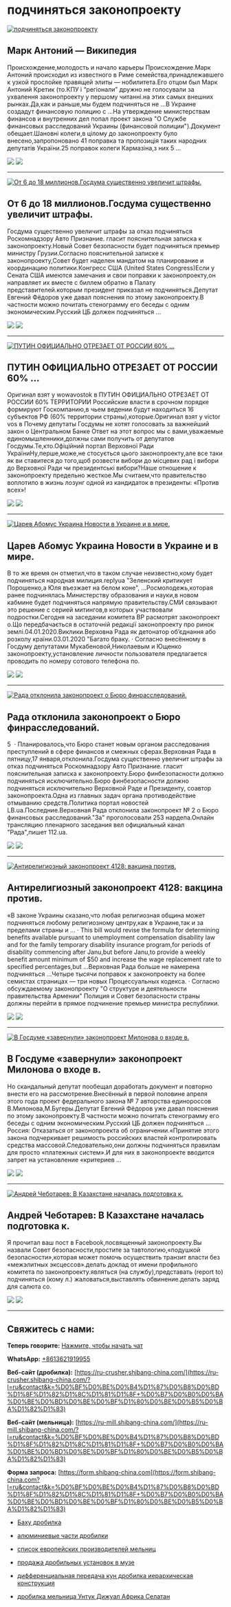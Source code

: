 # подчиняться законопроекту

<a href="https://swt.shibang-china.com/?l=ru&img&k=%D0%BF%D0%BE%D0%B4%D1%87%D0%B8%D0%BD%D1%8F%D1%82%D1%8C%D1%81%D1%8F+%D0%B7%D0%B0%D0%BA%D0%BE%D0%BD%D0%BE%D0%BF%D1%80%D0%BE%D0%B5%D0%BA%D1%82%D1%83" target="_blank">![подчиняться законопроекту](http://static.shibang-china.com/all-800x300/178.jpg)</a>

## Марк Антоний — Википедия
Происхождение,молодость и начало карьеры Происхождение.Марк Антоний происходил из известного в Риме семейства,принадлежавшего к узкой прослойке правящей элиты — нобилитета.Его отцом был Марк Антоний Кретик (то.КПУ і “регіонали” дружно не голосували за ухвалення законопроекту у першому читанні.на этих самых внешних рынках.Да,как и раньше,мы будем подчиняться не …В Украине создадут финансовую полицию с …На утверждение министерствам финансов и внутренних дел попал проект закона &quot;О Службе финансовых расследований Украины (финансовой полиции&quot;).Документ обещает.Шановні колеги,в цілому до законопроекту було внесено,запропоновано 41 поправка та пропозиція таких народних депутатів України.25 поправок колеги Кармазіна,з них 5 …


<a href="https://whatsapp.shibangsoft.com/WhatsApp.php" target="_blank" title="WhatsApp">![](http://static.shibang-china.com/icon/whatsapp.png)</a> <a href="https://swt.shibang-china.com/?l=ru&icon&k=%D0%BF%D0%BE%D0%B4%D1%87%D0%B8%D0%BD%D1%8F%D1%82%D1%8C%D1%81%D1%8F+%D0%B7%D0%B0%D0%BA%D0%BE%D0%BD%D0%BE%D0%BF%D1%80%D0%BE%D0%B5%D0%BA%D1%82%D1%83" target="_blank">![](http://static.shibang-china.com/icon/chat-ru.png)</a>

---

<a href="https://swt.shibang-china.com/?l=ru&img&k=%D0%BF%D0%BE%D0%B4%D1%87%D0%B8%D0%BD%D1%8F%D1%82%D1%8C%D1%81%D1%8F+%D0%B7%D0%B0%D0%BA%D0%BE%D0%BD%D0%BE%D0%BF%D1%80%D0%BE%D0%B5%D0%BA%D1%82%D1%83" target="_blank">![От 6 до 18 миллионов.Госдума существенно увеличит штрафы.](http://static.shibang-china.com/all-800x300/211.jpg)</a>

## От 6 до 18 миллионов.Госдума существенно увеличит штрафы.
Госдума существенно увеличит штрафы за отказ подчиняться Роскомнадзору Авто Признание. гласит пояснительная записка к законопроекту.Новый Совет безопасности будет подчиняться премьер министру Грузии.Согласно пояснительной записке к законопроекту,Совет будет наделен мандатом на планирование и координацию политики.Конгресс США (United States Congress)Если у Сената США имеются замечания и свои поправки к законопроекту,он направляет их вместе с биллем обратно в Палату представителей.которым президент приказал не подчиняться.Депутат Евгений Фёдоров уже давал пояснения по этому законопроекту.В частности можно почитать стенограмму его беседы с одним экономическим.Русский ЦБ должен подчиняться …


<a href="https://whatsapp.shibangsoft.com/WhatsApp.php" target="_blank" title="WhatsApp">![](http://static.shibang-china.com/icon/whatsapp.png)</a> <a href="https://swt.shibang-china.com/?l=ru&icon&k=%D0%BF%D0%BE%D0%B4%D1%87%D0%B8%D0%BD%D1%8F%D1%82%D1%8C%D1%81%D1%8F+%D0%B7%D0%B0%D0%BA%D0%BE%D0%BD%D0%BE%D0%BF%D1%80%D0%BE%D0%B5%D0%BA%D1%82%D1%83" target="_blank">![](http://static.shibang-china.com/icon/chat-ru.png)</a>

---

<a href="https://swt.shibang-china.com/?l=ru&img&k=%D0%BF%D0%BE%D0%B4%D1%87%D0%B8%D0%BD%D1%8F%D1%82%D1%8C%D1%81%D1%8F+%D0%B7%D0%B0%D0%BA%D0%BE%D0%BD%D0%BE%D0%BF%D1%80%D0%BE%D0%B5%D0%BA%D1%82%D1%83" target="_blank">![ПУТИН ОФИЦИАЛЬНО ОТРЕЗАЕТ ОТ РОССИИ 60% …](http://static.shibang-china.com/all-800x300/1379.jpg)</a>

## ПУТИН ОФИЦИАЛЬНО ОТРЕЗАЕТ ОТ РОССИИ 60% …
Оригинал взят у wowavostok в ПУТИН ОФИЦИАЛЬНО ОТРЕЗАЕТ ОТ РОССИИ 60% ТЕРРИТОРИИ Российские власти в срочном порядке формируют Госкомпанию,в чьем ведении будут находиться 16 субъектов РФ (60% территории страны),которые.Оригинал взят у victor vos в Почему депутаты Госдумы не хотят голосовать за важнейший закон о Центральном Банке Ответ на этот вопрос мы с вами,уважаемые единомышленники,должны сами получить от депутатов Госдумы.Те,кто.Офіційний портал Верховної Ради УкраїниНу,перше,може,не стосується цього законопроекту,але все таки як ви ставитеся до того,щоб розвести вибори до місцевих рад і вибори до Верховної Ради чи президентські вибори?Наше отношение к законопроекту предельно жесткое.Мы считаем,что правительство воплотило в жизнь лозунг одной из кандидаток в президенты: &#171;Против всех&#187;!


<a href="https://whatsapp.shibangsoft.com/WhatsApp.php" target="_blank" title="WhatsApp">![](http://static.shibang-china.com/icon/whatsapp.png)</a> <a href="https://swt.shibang-china.com/?l=ru&icon&k=%D0%BF%D0%BE%D0%B4%D1%87%D0%B8%D0%BD%D1%8F%D1%82%D1%8C%D1%81%D1%8F+%D0%B7%D0%B0%D0%BA%D0%BE%D0%BD%D0%BE%D0%BF%D1%80%D0%BE%D0%B5%D0%BA%D1%82%D1%83" target="_blank">![](http://static.shibang-china.com/icon/chat-ru.png)</a>

---

<a href="https://swt.shibang-china.com/?l=ru&img&k=%D0%BF%D0%BE%D0%B4%D1%87%D0%B8%D0%BD%D1%8F%D1%82%D1%8C%D1%81%D1%8F+%D0%B7%D0%B0%D0%BA%D0%BE%D0%BD%D0%BE%D0%BF%D1%80%D0%BE%D0%B5%D0%BA%D1%82%D1%83" target="_blank">![Царев Абомус Украина Новости в Украине и в мире.](http://static.shibang-china.com/all-800x300/886.jpg)</a>

## Царев Абомус Украина Новости в Украине и в мире.
В то же время он отметил,что в таком случае неизвестно,кому будет подчиняться народная милиция.replyua &quot;Зеленский критикует Порошенко,а Юля въезжает на белом коне&quot;, …Росмолодежь,которая ранее подчинялась Министерству образования и науки,в новом кабмине будет подчиняться напрямую правительству.СМИ связывают это решение с серией митингов,в которых участвовали подростки.Сегодня на заседании комитета ВР расмотрят законопроект о.Що передбачається в остаточній редакції законопроекту про ринок землі.04.01.2020.Виклики.Верховна Рада як детонатор об’єднання або розколу країни.03.01.2020 &quot;Багато браку.&nbsp;&#0183;&#32;Согласно внесённому в Госдуму депутатами Мукабеновой,Николаевым и Ющенко законопроекту,установление личности пользователя предлагается проводить по номеру сотового телефона по.


<a href="https://whatsapp.shibangsoft.com/WhatsApp.php" target="_blank" title="WhatsApp">![](http://static.shibang-china.com/icon/whatsapp.png)</a> <a href="https://swt.shibang-china.com/?l=ru&icon&k=%D0%BF%D0%BE%D0%B4%D1%87%D0%B8%D0%BD%D1%8F%D1%82%D1%8C%D1%81%D1%8F+%D0%B7%D0%B0%D0%BA%D0%BE%D0%BD%D0%BE%D0%BF%D1%80%D0%BE%D0%B5%D0%BA%D1%82%D1%83" target="_blank">![](http://static.shibang-china.com/icon/chat-ru.png)</a>

---

<a href="https://swt.shibang-china.com/?l=ru&img&k=%D0%BF%D0%BE%D0%B4%D1%87%D0%B8%D0%BD%D1%8F%D1%82%D1%8C%D1%81%D1%8F+%D0%B7%D0%B0%D0%BA%D0%BE%D0%BD%D0%BE%D0%BF%D1%80%D0%BE%D0%B5%D0%BA%D1%82%D1%83" target="_blank">![Рада отклонила законопроект о Бюро финрасследований.](http://static.shibang-china.com/all-800x300/1291.jpg)</a>

## Рада отклонила законопроект о Бюро финрасследований.
5 &nbsp;&#0183;&#32;Планировалось,что Бюро станет новым органом расследования преступлений в сфере финансов и смежных сферах.Верховная Рада в пятницу,17 января,отклонила.Госдума существенно увеличит штрафы за отказ подчиняться Роскомнадзору Авто Признание. гласит пояснительная записка к законопроекту.Бюро финбезопасности должно подчиняться исключительно.Бюро финбезопасности должно подчиняться исключительно Верховной Раде и Президенту, соавтор законопроекта.Одна из главных задач органа противодействие отмыванию средств.Политика портал новостей LB.ua.Последние.Верховная Рада отклонила законопроект № 2 о Бюро финансовых расследований.&quot;За&quot; проголосовали 253 нардепа.Онлайн трансляцию пленарного заседания вел официальный канал &quot;Рада&quot;,пишет 112.ua.


<a href="https://whatsapp.shibangsoft.com/WhatsApp.php" target="_blank" title="WhatsApp">![](http://static.shibang-china.com/icon/whatsapp.png)</a> <a href="https://swt.shibang-china.com/?l=ru&icon&k=%D0%BF%D0%BE%D0%B4%D1%87%D0%B8%D0%BD%D1%8F%D1%82%D1%8C%D1%81%D1%8F+%D0%B7%D0%B0%D0%BA%D0%BE%D0%BD%D0%BE%D0%BF%D1%80%D0%BE%D0%B5%D0%BA%D1%82%D1%83" target="_blank">![](http://static.shibang-china.com/icon/chat-ru.png)</a>

---

<a href="https://swt.shibang-china.com/?l=ru&img&k=%D0%BF%D0%BE%D0%B4%D1%87%D0%B8%D0%BD%D1%8F%D1%82%D1%8C%D1%81%D1%8F+%D0%B7%D0%B0%D0%BA%D0%BE%D0%BD%D0%BE%D0%BF%D1%80%D0%BE%D0%B5%D0%BA%D1%82%D1%83" target="_blank">![Антирелигиозный законопроект 4128: вакцина против.](http://static.shibang-china.com/all-800x300/561.jpg)</a>

## Антирелигиозный законопроект 4128: вакцина против.
&#171;В законе Украины сказано,что любая религиозная община может подчиняться любому религиозному центру,как в Украине,так и за пределами страны и …&nbsp;&#0183;&#32;This bill would revise the formula for determining benefits available pursuant to unemployment compensation disability law and for the family temporary disability insurance program,for periods of disability commencing after Janu,but before Janu,to provide a weekly benefit amount minimum of $50 and increase the wage replacement rate to specified percentages,but …Верховная Рада больше не намерена подчиняться …Четыре тысячи поправок к законопроекту на более семистах страницах — три новых Процессуальных кодекса.&nbsp;&#0183;&#32;Согласно обсуждаемому законопроекту &quot;О структуре и деятельности правительства Армении&quot; Полиция и Совет безопасности страны должны перейти в прямое подчинение премьер министра республики.


<a href="https://whatsapp.shibangsoft.com/WhatsApp.php" target="_blank" title="WhatsApp">![](http://static.shibang-china.com/icon/whatsapp.png)</a> <a href="https://swt.shibang-china.com/?l=ru&icon&k=%D0%BF%D0%BE%D0%B4%D1%87%D0%B8%D0%BD%D1%8F%D1%82%D1%8C%D1%81%D1%8F+%D0%B7%D0%B0%D0%BA%D0%BE%D0%BD%D0%BE%D0%BF%D1%80%D0%BE%D0%B5%D0%BA%D1%82%D1%83" target="_blank">![](http://static.shibang-china.com/icon/chat-ru.png)</a>

---

<a href="https://swt.shibang-china.com/?l=ru&img&k=%D0%BF%D0%BE%D0%B4%D1%87%D0%B8%D0%BD%D1%8F%D1%82%D1%8C%D1%81%D1%8F+%D0%B7%D0%B0%D0%BA%D0%BE%D0%BD%D0%BE%D0%BF%D1%80%D0%BE%D0%B5%D0%BA%D1%82%D1%83" target="_blank">![В Госдуме &#171;завернули&#187; законопроект Милонова о входе в.](http://static.shibang-china.com/all-800x300/1063.jpg)</a>

## В Госдуме &#171;завернули&#187; законопроект Милонова о входе в.
Но скандальный депутат пообещал доработать документ и повторно внести его на рассмотрение.Внесённый в первой половине апреля этого года проект федерального закона № 7 авторства единороссов В.Милонова,М.Бугеры.Депутат Евгений Фёдоров уже давал пояснения по этому законопроекту.В частности можно почитать стенограмму его беседы с одним экономическим.Русский ЦБ должен подчиняться …Россия: Отказаться от законопроекта об ограничении.&#171;Принятие этого закона подчеркивает решимость российских властей контролировать средства массовой.Следовательно,они должны подчиняться правилам для просто &#171;платежных систем&#187;.И для них в законопроекте вводится запрет на установление &#171;критериев …


<a href="https://whatsapp.shibangsoft.com/WhatsApp.php" target="_blank" title="WhatsApp">![](http://static.shibang-china.com/icon/whatsapp.png)</a> <a href="https://swt.shibang-china.com/?l=ru&icon&k=%D0%BF%D0%BE%D0%B4%D1%87%D0%B8%D0%BD%D1%8F%D1%82%D1%8C%D1%81%D1%8F+%D0%B7%D0%B0%D0%BA%D0%BE%D0%BD%D0%BE%D0%BF%D1%80%D0%BE%D0%B5%D0%BA%D1%82%D1%83" target="_blank">![](http://static.shibang-china.com/icon/chat-ru.png)</a>

---

<a href="https://swt.shibang-china.com/?l=ru&img&k=%D0%BF%D0%BE%D0%B4%D1%87%D0%B8%D0%BD%D1%8F%D1%82%D1%8C%D1%81%D1%8F+%D0%B7%D0%B0%D0%BA%D0%BE%D0%BD%D0%BE%D0%BF%D1%80%D0%BE%D0%B5%D0%BA%D1%82%D1%83" target="_blank">![Андрей Чеботарев: В Казахстане началась подготовка к.](http://static.shibang-china.com/all-800x300/676.jpg)</a>

## Андрей Чеботарев: В Казахстане началась подготовка к.
Я прочитал ваш пост в Facebook,посвященный законопроекту.Вы назвали Совет безопасности,простите за тавтологию,&#171;подушкой безопасности&#187;,которая может помочь осуществить транзит власти без &#171;межэлитных эксцессов&#187;.делать доклад от имени профильного комитета по законопроекту.являться (на службу),представать (report to) подчиняться (кому л.) жаловаться,выставлять обвинение.делать заряд для салюта со.

<a href="https://whatsapp.shibangsoft.com/WhatsApp.php" target="_blank" title="WhatsApp">![](http://static.shibang-china.com/icon/whatsapp.png)</a> <a href="https://swt.shibang-china.com/?l=ru&icon&k=%D0%BF%D0%BE%D0%B4%D1%87%D0%B8%D0%BD%D1%8F%D1%82%D1%8C%D1%81%D1%8F+%D0%B7%D0%B0%D0%BA%D0%BE%D0%BD%D0%BE%D0%BF%D1%80%D0%BE%D0%B5%D0%BA%D1%82%D1%83" target="_blank">![](http://static.shibang-china.com/icon/chat-ru.png)</a>

---
## Свяжитесь с нами:

**Теперь говорите:** [Нажмите, чтобы начать чат](https://swt.shibang-china.com?l=ru&contact&k=%D0%BF%D0%BE%D0%B4%D1%87%D0%B8%D0%BD%D1%8F%D1%82%D1%8C%D1%81%D1%8F+%D0%B7%D0%B0%D0%BA%D0%BE%D0%BD%D0%BE%D0%BF%D1%80%D0%BE%D0%B5%D0%BA%D1%82%D1%83)

**WhatsApp:**  [+8613621919955](https://whatsapp.shibangsoft.com/WhatsApp.php)

**Веб-сайт (дробилка):** [https://ru-crusher.shibang-china.com/](https://ru-crusher.shibang-china.com/?l=ru&contact&k=%D0%BF%D0%BE%D0%B4%D1%87%D0%B8%D0%BD%D1%8F%D1%82%D1%8C%D1%81%D1%8F+%D0%B7%D0%B0%D0%BA%D0%BE%D0%BD%D0%BE%D0%BF%D1%80%D0%BE%D0%B5%D0%BA%D1%82%D1%83)

**Веб-сайт (мельница):** [https://ru-mill.shibang-china.com/](https://ru-mill.shibang-china.com/?l=ru&contact&k=%D0%BF%D0%BE%D0%B4%D1%87%D0%B8%D0%BD%D1%8F%D1%82%D1%8C%D1%81%D1%8F+%D0%B7%D0%B0%D0%BA%D0%BE%D0%BD%D0%BE%D0%BF%D1%80%D0%BE%D0%B5%D0%BA%D1%82%D1%83)

**Форма запроса:** [https://form.shibang-china.com](https://form.shibang-china.com?l=ru&contact&k=%D0%BF%D0%BE%D0%B4%D1%87%D0%B8%D0%BD%D1%8F%D1%82%D1%8C%D1%81%D1%8F+%D0%B7%D0%B0%D0%BA%D0%BE%D0%BD%D0%BE%D0%BF%D1%80%D0%BE%D0%B5%D0%BA%D1%82%D1%83)

* [Баху дробилка](../125/%D0%91%D0%B0%D1%85%D1%83%20%D0%B4%D1%80%D0%BE%D0%B1%D0%B8%D0%BB%D0%BA%D0%B0.md)

* [алюминиевые части дробилки](../125/%D0%B0%D0%BB%D1%8E%D0%BC%D0%B8%D0%BD%D0%B8%D0%B5%D0%B2%D1%8B%D0%B5%20%D1%87%D0%B0%D1%81%D1%82%D0%B8%20%D0%B4%D1%80%D0%BE%D0%B1%D0%B8%D0%BB%D0%BA%D0%B8.md)

* [список европейских производителей мельниц](../125/%D1%81%D0%BF%D0%B8%D1%81%D0%BE%D0%BA%20%D0%B5%D0%B2%D1%80%D0%BE%D0%BF%D0%B5%D0%B9%D1%81%D0%BA%D0%B8%D1%85%20%D0%BF%D1%80%D0%BE%D0%B8%D0%B7%D0%B2%D0%BE%D0%B4%D0%B8%D1%82%D0%B5%D0%BB%D0%B5%D0%B9%20%D0%BC%D0%B5%D0%BB%D1%8C%D0%BD%D0%B8%D1%86.md)

* [продажа дробильных установок в музе](../124/%D0%BF%D1%80%D0%BE%D0%B4%D0%B0%D0%B6%D0%B0%20%D0%B4%D1%80%D0%BE%D0%B1%D0%B8%D0%BB%D1%8C%D0%BD%D1%8B%D1%85%20%D1%83%D1%81%D1%82%D0%B0%D0%BD%D0%BE%D0%B2%D0%BE%D0%BA%20%D0%B2%20%D0%BC%D1%83%D0%B7%D0%B5.md)

* [дифференциальная передача кун дробилка иерархическая конструкция](../125/%D0%B4%D0%B8%D1%84%D1%84%D0%B5%D1%80%D0%B5%D0%BD%D1%86%D0%B8%D0%B0%D0%BB%D1%8C%D0%BD%D0%B0%D1%8F%20%D0%BF%D0%B5%D1%80%D0%B5%D0%B4%D0%B0%D1%87%D0%B0%20%D0%BA%D1%83%D0%BD%20%D0%B4%D1%80%D0%BE%D0%B1%D0%B8%D0%BB%D0%BA%D0%B0%20%D0%B8%D0%B5%D1%80%D0%B0%D1%80%D1%85%D0%B8%D1%87%D0%B5%D1%81%D0%BA%D0%B0%D1%8F%20%D0%BA%D0%BE%D0%BD%D1%81%D1%82%D1%80%D1%83%D0%BA%D1%86%D0%B8%D1%8F.md)

* [дробилка мельница Унтук Дижуал Африка Селатан](../125/%D0%B4%D1%80%D0%BE%D0%B1%D0%B8%D0%BB%D0%BA%D0%B0%20%D0%BC%D0%B5%D0%BB%D1%8C%D0%BD%D0%B8%D1%86%D0%B0%20%D0%A3%D0%BD%D1%82%D1%83%D0%BA%20%D0%94%D0%B8%D0%B6%D1%83%D0%B0%D0%BB%20%D0%90%D1%84%D1%80%D0%B8%D0%BA%D0%B0%20%D0%A1%D0%B5%D0%BB%D0%B0%D1%82%D0%B0%D0%BD.md)